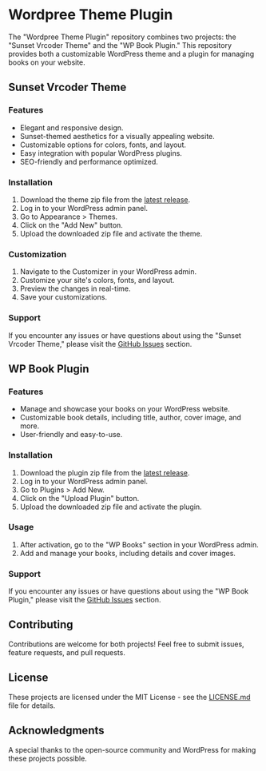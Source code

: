 # Wordpree Theme Plugin

The "Wordpree Theme Plugin" repository combines two projects: the "Sunset Vrcoder Theme" and the "WP Book Plugin." This repository provides both a customizable WordPress theme and a plugin for managing books on your website.

## Sunset Vrcoder Theme

### Features

- Elegant and responsive design.
- Sunset-themed aesthetics for a visually appealing website.
- Customizable options for colors, fonts, and layout.
- Easy integration with popular WordPress plugins.
- SEO-friendly and performance optimized.

### Installation

1. Download the theme zip file from the [latest release](https://github.com/Cyber-Vrcoder/Sunset-Vrcoder-Theme/releases).
2. Log in to your WordPress admin panel.
3. Go to Appearance > Themes.
4. Click on the "Add New" button.
5. Upload the downloaded zip file and activate the theme.

### Customization

1. Navigate to the Customizer in your WordPress admin.
2. Customize your site's colors, fonts, and layout.
3. Preview the changes in real-time.
4. Save your customizations.

### Support

If you encounter any issues or have questions about using the "Sunset Vrcoder Theme," please visit the [GitHub Issues](https://github.com/Cyber-Vrcoder/Sunset-Vrcoder-Theme/issues) section.

## WP Book Plugin

### Features

- Manage and showcase your books on your WordPress website.
- Customizable book details, including title, author, cover image, and more.
- User-friendly and easy-to-use.

### Installation

1. Download the plugin zip file from the [latest release](https://github.com/Cyber-Vrcoder/WP-Book-Plugin/releases).
2. Log in to your WordPress admin panel.
3. Go to Plugins > Add New.
4. Click on the "Upload Plugin" button.
5. Upload the downloaded zip file and activate the plugin.

### Usage

1. After activation, go to the "WP Books" section in your WordPress admin.
2. Add and manage your books, including details and cover images.

### Support

If you encounter any issues or have questions about using the "WP Book Plugin," please visit the [GitHub Issues](https://github.com/Cyber-Vrcoder/WP-Book-Plugin/issues) section.

## Contributing

Contributions are welcome for both projects! Feel free to submit issues, feature requests, and pull requests.

## License

These projects are licensed under the MIT License - see the [LICENSE.md](LICENSE.md) file for details.

## Acknowledgments

A special thanks to the open-source community and WordPress for making these projects possible.
